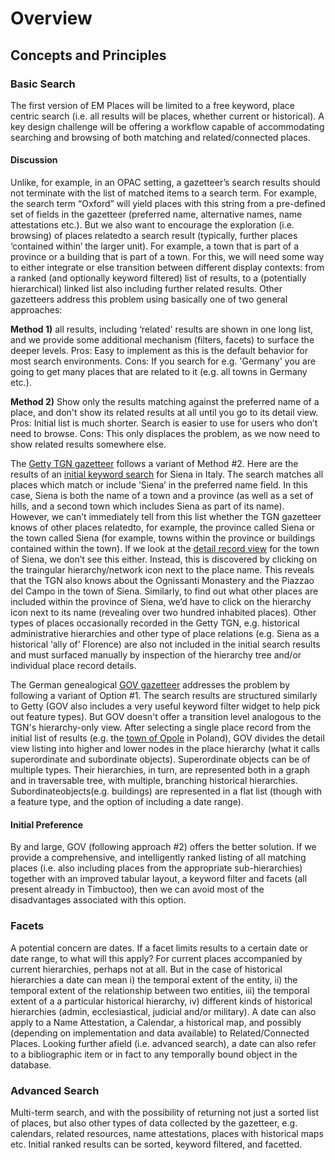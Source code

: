 # Overview

## Concepts and Principles

### Basic Search

The first version of EM Places will be limited to a free keyword, place centric search (i.e. all results will be places, whether current or historical). A key design challenge will be offering a workflow capable of accommodating searching and browsing of both matching and related/connected places.

#### Discussion

Unlike, for example, in an OPAC setting, a gazetteer’s search results should not terminate with the list of matched items to a search term. For example, the search term “Oxford” will yield places with this string from a pre-defined set of fields in the gazetteer (preferred name, alternative names, name attestations etc.). But we also want to encourage the exploration (i.e. browsing) of places relatedto a search result (typically, further places ‘contained within’ the larger unit). For example, a town that is part of a province or a building that is part of a town. For this, we will need some way to either integrate or else transition between different display contexts: from a ranked (and optionally keyword filtered) list of results, to a (potentially hierarchical) linked list also including further related results. Other gazetteers address this problem using basically one of two general approaches: 

**Method 1)** all results, including ‘related' results are shown in one long list, and we provide some additional mechanism (filters, facets) to surface the deeper levels. Pros: Easy to implement as this is the default behavior for most search environments. Cons: If you search for e.g. 'Germany' you are going to get many places that are related to it (e.g. all towns in Germany etc.). 

**Method 2)** Show only the results matching against the preferred name of a place, and don't show its related results at all until you go to its detail view. Pros: Initial list is much shorter. Search is easier to use for users who don’t need to browse. Cons: This only displaces the problem, as we now need to show related results somewhere else.

The [Getty TGN gazetteer](https://www.getty.edu/research/tools/vocabularies/tgn/) follows a variant of Method #2. Here are the results of an [initial keyword search](http://www.getty.edu/vow/TGNServlet?english=Y&find=siena&place=&page=1&nation=italy) for Siena in Italy. The search matches all places which match or include ‘Siena’ in the preferred name field. In this case, Siena is both the name of a town and a province (as well as a set of hills, and a second town which includes Siena as part of its name). However, we can’t immediately tell from this list whether the TGN gazetteer knows of other places relatedto, for example, the province called Siena or the town called Siena (for example, towns within the province or buildings contained within the town). If we look at the [detail record view](http://www.getty.edu/vow/TGNFullDisplay?find=siena&place=&nation=italy&english=Y&subjectid=7011179) for the town of Siena, we don’t see this either. Instead, this is discovered by clicking on the traingular hierarchy/network icon next to the place name. This reveals that the TGN also knows about the Ognissanti Monastery and the Piazzao del Campo in the town of Siena. Similarly, to find out what other places are included within the province of Siena, we’d have to click on the hierarchy icon next to its name (revealing over two hundred inhabited places). Other types of places occasionally recorded in the Getty TGN, e.g. historical administrative hierarchies and other type of place relations (e.g. Siena as a historical ‘ally of’ Florence) are also not included in the initial search results and must surfaced manually by inspection of the hierarchy tree and/or individual place record details.

The German genealogical [GOV gazetteer](http://gov.genealogy.net/search/index) addresses the problem by following a variant of Option #1. The search results are structured similarly to Getty (GOV also includes a very useful keyword filter widget to help pick out feature types). But GOV doesn't offer a transition level analogous to the TGN's hierarchy-only view. After selecting a single place record from the initial list of results (e.g. the [town of Opole](http://gov.genealogy.net/item/show/OPPELNJO80XQ) in Poland), GOV divides the detail view listing into higher and lower nodes in the place hierarchy (what it calls superordinate and subordinate objects). Superordinate objects can be of multiple types. Their hierarchies, in turn, are represented both in a graph and in traversable tree, with multiple, branching historical hierarchies. Subordinateobjects(e.g. buildings) are represented in a flat list (though with a feature type, and the option of including a date range).

#### Initial Preference

By and large, GOV (following approach #2) offers the better solution. If we provide a comprehensive, and intelligently ranked listing of all matching places (i.e. also including places from the appropriate sub-hierarchies) together with an improved tabular layout, a keyword filter and facets (all present already in Timbuctoo), then we can avoid most of the disadvantages associated with this option. 

### Facets

A potential concern are dates. If a facet limits results to a certain date or date range, to what will this apply? For current places accompanied by current hierarchies, perhaps not at all. But in the case of historical hierarchies a date can mean i) the temporal extent of the entity, ii) the temporal extent of the relationship between two entities, iii) the temporal extent of a a particular historical hierarchy, iv) different kinds of historical hierarchies (admin, ecclesiastical, judicial and/or military). A date can also apply to a Name Attestation, a Calendar, a historical map, and possibly (depending on implementation and data available) to Related/Connected Places. Looking further afield (i.e. advanced search), a date can also refer to a bibliographic item or in fact to any temporally bound object in the database. 

### Advanced Search

Multi-term search, and with the possibility of returning not just a sorted list of places, but also other types of data collected by the gazetteer, e.g. calendars, related resources, name attestations, places with historical maps etc. Initial ranked results can be sorted, keyword filtered, and facetted.


